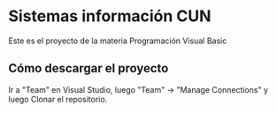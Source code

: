 # Sistemas información CUN

Este es el proyecto de la materia Programación Visual Basic

## Cómo descargar el proyecto

Ir a "Team" en Visual Studio, luego "Team" -> "Manage Connections" y luego Clonar el repositorio.

